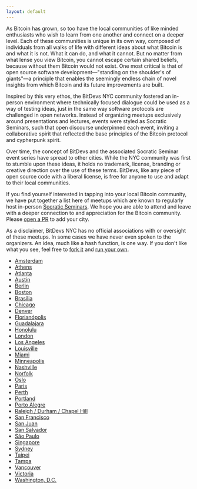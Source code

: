 ```yaml
---
layout: default
---
```


As Bitcoin has grown, so too have the local communities of like minded enthusiasts who wish to learn from one another and connect on a deeper level. Each of these communities is unique in its own way, composed of individuals from all walks of life with different ideas about what Bitcoin is and what it is not. What it can do, and what it cannot. But no matter from what lense you view Bitcoin, you cannot escape certain shared beliefs, because without them Bitcoin would not exist. One most critical is that of open source software development––"standing on the shoulder's of giants"––a principle that enables the seemingly endless chain of novel insights from which Bitcoin and its future improvements are built.

Inspired by this very ethos, the BitDevs NYC community fostered an in-person environment where technically focused dialogue could be used as a way of testing ideas, just in the same way software protocols are challenged in open networks. Instead of organizing meetups exclusively around presentations and lectures, events were styled as Socratic Seminars, such that open discourse underpinned each event, inviting a collaborative spirit that reflected the base principles of the Bitcoin protocol and cypherpunk spirit.

Over time, the concept of BitDevs and the associated Socratic Seminar event series have spread to other cities. While the NYC community was first to stumble upon these ideas, it holds no trademark, license, branding or creative direction over the use of these terms. BitDevs, like any piece of open source code with a liberal license, is free for anyone to use and adapt to their local communities.

If you find yourself interested in tapping into your local Bitcoin community, we have put together a list here of meetups which are known to regularly host in-person [Socratic Seminars](https://bitdevs.org/about). We hope you are able to attend and leave with a deeper connection to and appreciation for the Bitcoin community. Please [open a PR](https://github.com/BitDevsNYC/BitDevsNYC.github.io) to add your city. 

As a disclaimer, BitDevs NYC has no official associations with or oversight of these meetups. In some cases we have never even spoken to the organizers. An idea, much like a hash function, is one way. If you don't like what you see, feel free to [fork it](https://github.com/BitDevsNYC/BitDevsNYC.github.io/) and [run your own](https://bitdevs.org/running-a-great-socratic-seminar/).

- [Amsterdam](https://bitdevsamsterdam.org/)
- [Athens](https://bitdevs-athens.com/)
- [Atlanta](https://atlbit.dev/)
- [Austin](https://austinbitdevs.com/)
- [Berlin](https://bitdevs.berlin/)
- [Boston](https://bostonbitdevs.org/)
- [Brasília](https://bitdevs.bsb.br)
- [Chicago](https://chibitdevs.org/)
- [Denver](http://denverbitdevs.com/)
- [Florianópolis](https://floripabitdevs.org/)
- [Guadalajara](https://bitdevs.btcgdl.com/)
- [Honolulu](http://www.honolulubitdevs.com/)
- [London](https://londonbitdevs.org/)
- [Los Angeles](https://bitdevsla.org/)
- [Louisville](https://loubitdevs.org/)
- [Miami](https://miamibitdevs.org/)
- [Minneapolis](https://bitdevsmpls.org)
- [Nashville](https://nashbitdevs.org)
- [Norfolk](https://norfolkbitdevs.org/)
- [Oslo](https://www.meetup.com/bitcoin-developers-oslo/)
- [Paris](https://twitter.com/bitdevsfr)
- [Perth](https://perth.bitdevs.com.au/)
- [Portland](https://www.meetup.com/portlandbitdevs/)
- [Porto Alegre](https://poabitdevs.org/)
- [Raleigh / Durham / Chapel Hill](https://trianglebitdevs.org/)
- [San Francisco](https://www.sfbitcoindevs.org/)
- [San Juan](https://sanjuanbitdevs.org/)
- [San Salvador](https://bitdevelsalvador.com/)
- [São Paulo](https://bitdevsportugues.org)
- [Singapore](https://bitdevs.sg/)
- [Sydney](https://bitcoinsydney.org)
- [Taipei](https://bitdevs.tw/)
- [Tampa](https://tampabitdevs.io/)
- [Vancouver](https://bitdevs.ca/)
- [Victoria](https://bitdevsvictoria.org/)
- [Washington, D.C.](https://dcbitdevs.org/)
